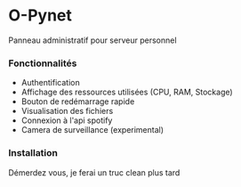 # O-Pynet
Panneau administratif pour serveur personnel

### Fonctionnalités
- Authentification 
- Affichage des ressources utilisées (CPU, RAM, Stockage)
- Bouton de redémarrage rapide
- Visualisation des fichiers
- Connexion à l'api spotify
- Camera de surveillance (experimental)

### Installation
Démerdez vous, je ferai un truc clean plus tard